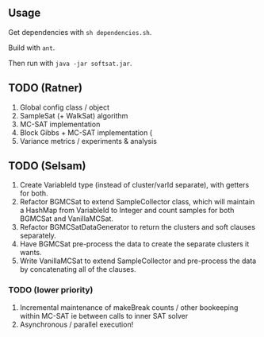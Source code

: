 ## Usage

Get dependencies with `sh dependencies.sh`.

Build with `ant`.

Then run with `java -jar softsat.jar`.

## TODO (Ratner)
1. Global config class / object
2. SampleSat (+ WalkSat) algorithm
3. MC-SAT implementation
4. Block Gibbs + MC-SAT implementation (
5. Variance metrics / experiments & analysis

## TODO (Selsam)
1. Create VariableId type (instead of cluster/varId separate), with getters for both.
2. Refactor BGMCSat to extend SampleCollector class, which will maintain a HashMap from VariableId to Integer and count samples for both BGMCSat and VanillaMCSat.
3. Refactor BGMCSatDataGenerator to return the clusters and soft clauses separately.
4. Have BGMCSat pre-process the data to create the separate clusters it wants.
5. Write VanillaMCSat to extend SampleCollector and pre-process the data by concatenating all of the clauses.

### TODO (lower priority)
1. Incremental maintenance of makeBreak counts / other bookeeping within MC-SAT ie between calls to inner SAT solver
2. Asynchronous / parallel execution!
